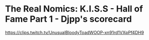 # The Real Nomics: K.I.S.S - Hall of Fame Part 1 - Djpp's scorecard
https://clips.twitch.tv/UnusualBloodyToadWOOP-xn91rd1VXpPf4DH9
